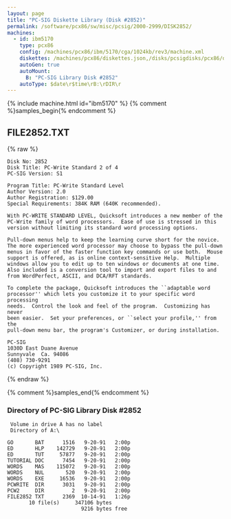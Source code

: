 ```yaml
---
layout: page
title: "PC-SIG Diskette Library (Disk #2852)"
permalink: /software/pcx86/sw/misc/pcsig/2000-2999/DISK2852/
machines:
  - id: ibm5170
    type: pcx86
    config: /machines/pcx86/ibm/5170/cga/1024kb/rev3/machine.xml
    diskettes: /machines/pcx86/diskettes.json,/disks/pcsigdisks/pcx86/diskettes.json
    autoGen: true
    autoMount:
      B: "PC-SIG Library Disk #2852"
    autoType: $date\r$time\rB:\rDIR\r
---
```


{% include machine.html id="ibm5170" %}
{% comment %}samples_begin{% endcomment %}

## FILE2852.TXT

{% raw %}
```
Disk No: 2852                                                           
Disk Title: PC-Write Standard 2 of 4                                    
PC-SIG Version: S1                                                      
                                                                        
Program Title: PC-Write Standard Level                                  
Author Version: 2.0                                                     
Author Registration: $129.00                                            
Special Requirements: 384K RAM (640K recommended).                      
                                                                        
With PC-WRITE STANDARD LEVEL, Quicksoft introduces a new member of the  
PC-Write family of word processors.  Ease of use is stressed in this    
version without limiting its standard word processing options.          
                                                                        
Pull-down menus help to keep the learning curve short for the novice.   
The more experienced word processor may choose to bypass the pull-down  
menus in favor of the faster function key commands or use both.  Mouse  
support is offered, as is online context-sensitive Help.  Multiple      
windows allow you to edit up to ten windows or documents at one time.   
Also included is a conversion tool to import and export files to and    
from WordPerfect, ASCII, and DCA/RFT standards.                         
                                                                        
To complete the package, Quicksoft introduces the ``adaptable word      
processor'' which lets you customize it to your specific word processing
needs.  Control the look and feel of the program.  Customizing has never
been easier.  Set your preferences, or ``select your profile,'' from the
pull-down menu bar, the program's Customizer, or during installation.   
                                                                        
PC-SIG                                                                  
1030D East Duane Avenue                                                 
Sunnyvale  Ca. 94086                                                    
(408) 730-9291                                                          
(c) Copyright 1989 PC-SIG, Inc.                                         
```
{% endraw %}

{% comment %}samples_end{% endcomment %}

### Directory of PC-SIG Library Disk #2852

     Volume in drive A has no label
     Directory of A:\

    GO       BAT      1516   9-20-91   2:00p
    ED       HLP    142729   9-20-91   2:00p
    ED       TUT     57877   9-20-91   2:00p
    TUTORIAL DOC      7454   9-20-91   2:00p
    WORDS    MAS    115072   9-20-91   2:00p
    WORDS    NUL       520   9-20-91   2:00p
    WORDS    EXE     16536   9-20-91   2:00p
    PCWRITE  DIR      3031   9-20-91   2:00p
    PCW2     DIR         2   9-20-91   2:00p
    FILE2852 TXT      2369  10-14-91   1:26p
           10 file(s)     347106 bytes
                            9216 bytes free
